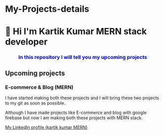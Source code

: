 # My-Projects-details
<h1>👋 Hi I'm Kartik Kumar MERN stack developer</h1>
<h3 style="text-align: center; color: blue;">In this repository I will tell you my upcoming projects</h3>

<h2> Upcoming projects</h2>
<h3> E-commerce & Blog (MERN)</h3>
<p>I have started making both these projects and I will bring these two projects to my git as soon as possible.</p>
<p>Although I have made projects like E-commerce and blog with google firebase but now I am making both these projects with MERN stack.</p>

<a href="https://www.linkedin.com/in/kartik-kumar-mern/">My LinkedIn profile (kartik kumar MERN)</a>
